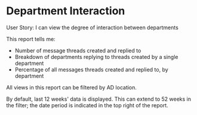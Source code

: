 # Department Interaction
User Story: I can view the degree of interaction between departments

This report tells me: 
- Number of message threads created and replied to
- Breakdown of departments replying to threads created by a single department
- Percentage of all messages threads created and replied to, by department

All views in this report can be filtered by AD location. 

By default, last 12 weeks' data is displayed. This can extend to 52 weeks in the filter; the date period is indicated in the top right of the report.  
